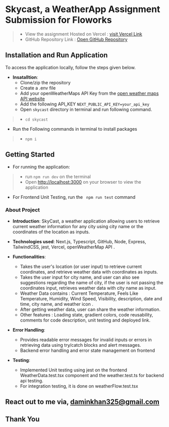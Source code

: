 # Skycast, a WeatherApp Assignment Submission for Floworks

> - View the assignment Hosted on Vercel : [visit Vercel Link](https://skycast-weather-app-delta.vercel.app/)
> - GitHub Repository Link : [Open GitHub Repository](https://github.com/daminace325/Skycast-Weather-App)

## Installation and Run Application
To access the application locally, follow the steps given below.

- **Insatalltion**:
  - Clone/zip the repository
  - Create a .env file
  - Add your openWeatherMaps API Key from the [open weather maps API website](https://openweathermap.org/current)
  - Add the following API_KEY ```NEXT_PUBLIC_API_KEY=your_api_key ```
  - Open `skycast` directory in terminal and run following command.
> - `cd skycast`
  - Run the Following commands in terminal to install packages
> - ` npm i `


## Getting Started
  - For running the application:
> - run  ```npm run dev``` on the terminal
>  - Open [http://localhost:3000](http://localhost:3000) on your browser to view the application


  - For Frontend Unit Testing, run the ``` npm run test``` command



### About Project

- **Introduction**: SkyCast, a weather application allowing users to retrieve current weather information for any city using city name or the coordinates of the location as inputs.
- **Technologies used**: Next.js, Typescript, GitHub, Node, Express, TailwindCSS, jest, Vercel, openWeatherMap API .
- **Functionalities**:  
  - Takes the user's location (or user input) to retrieve current coordinates, and retrieve weather data with coordinates as inputs.
  - Takes the user input for city name, and user can also see suggestions regarding the name of city, if the user is not passing the coordinates input, retrieves weather data with city name as input.
  - Weather Data contains : Current Temperature, Feels Like Temperature, Humidity, Wind Speed, Visibility, description, date and time, city name, and weather icon .
  - After getting weather data, user can share the weather information.
  - Other features : Loading state, gradient colors, code reusability, comments for code description, unit testing and deployed link.
 
- **Error Handling**:  
  - Provides readable error messages for invalid inputs or errors in retrieving data using try/catch blocks and alert messages.
  - Backend error handling and error state management on frontend

- **Testing**: 
    - Implemented Unit testing using jest on the frontend WeatherData.test.tsx component and the weather.test.ts for backend api testing.
    - For integration testing, it is done on weatherFlow.test.tsx


## React out to me via, daminkhan325@gmail.com
## Thank You